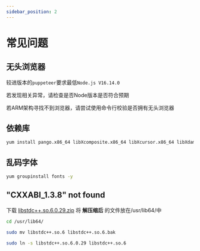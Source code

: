 ```yaml
---
sidebar_position: 2
---
```


# 常见问题


## 无头浏览器

较进版本的`puppeteer`要求最低`Node.js V16.14.0`

若发现相关异常，请检查是否Node版本是否符合预期

若ARM架构寻找不到浏览器，请尝试使用命令行校验是否拥有无头浏览器

## 依赖库 

```sh
yum install pango.x86_64 libXcomposite.x86_64 libXcursor.x86_64 libXdamage.x86_64 libXext.x86_64 libXi.x86_64 libXtst.x86_64 cups-libs.x86_64 libXScrnSaver.x86_64 libXrandr.x86_64 GConf2.x86_64 alsa-lib.x86_64 atk.x86_64 gtk3.x86_64 -y
```

## 乱码字体

```sh
yum groupinstall fonts -y
```

## "CXXABI_1.3.8" not found 

下载 [libstdc++.so.6.0.29.zip](https://baiyin1314.lanzouq.com/i8Nr21ig8hyf) 将 **解压缩后** 的文件放在/usr/lib64/中

```sh
cd /usr/lib64/
```
 
```sh
sudo mv libstdc++.so.6 libstdc++.so.6.bak
```

```sh
sudo ln -s libstdc++.so.6.0.29 libstdc++.so.6
```